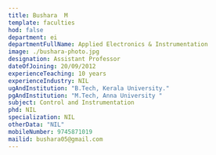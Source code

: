 ```yaml
---
title: Bushara  M
template: faculties
hod: false
department: ei
departmentFullName: Applied Electronics & Instrumentation
image: ./bushara-photo.jpg
designation: Assistant Professor
dateOfJoining: 20/09/2012
experienceTeaching: 10 years
experienceIndustry: NIL
ugAndInstitution: "B.Tech, Kerala University."
pgAndInstitution: "M.Tech, Anna University "
subject: Control and Instrumentation
phd: NIL
specialization: NIL
otherData: "NIL"
mobileNumber: 9745871019
mailid: bushara05@gmail.com
---
```

